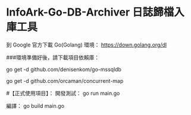 # InfoArk-Go-DB-Archiver 日誌歸檔入庫工具

到 Google 官方下載 Go(Golang) 環境：
https://down.golang.org/dl

###環境準備好後，請下載項目依賴庫：

go get -d github.com/denisenkom/go-mssqldb

go get -d github.com/orcaman/concurrent-map

#【正式使用項目】：
開發測試：
go run main.go

編譯：
go build main.go

